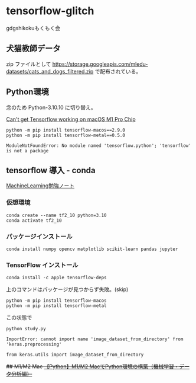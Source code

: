 # tensorflow-glitch
gdgshikokuもくもく会

## 犬猫教師データ
zip ファイルとして 
https://storage.googleapis.com/mledu-datasets/cats_and_dogs_filtered.zip 
で配布されている。

## Python環境
念のため Python-3.10.10 に切り替え。

[Can't get Tensorflow working on macOS M1 Pro Chip](https://stackoverflow.com/questions/74792286/cant-get-tensorflow-working-on-macos-m1-pro-chip)

```
python -m pip install tensorflow-macos==2.9.0
python -m pip install tensorflow-metal==0.5.0
```

```
ModuleNotFoundError: No module named 'tensorflow.python'; 'tensorflow' is not a package
```

## tensorflow 導入 - conda
[MachineLearning勉強ノート](https://storikai.hatenablog.com/entry/2022/05/24/010217)

### 仮想環境
```
conda create --name tf2_10 python=3.10
conda activate tf2_10
```
### パッケージインストール
```
conda install numpy opencv matplotlib scikit-learn pandas jupyter
```
### TensorFlow インストール
```
conda install -c apple tensorflow-deps
```
上のコマンドはパッケージが見つからず失敗。(skip)

```
python -m pip install tensorflow-macos
python -m pip install tensorflow-metal
```

この状態で
```
python study.py

ImportError: cannot import name 'image_dataset_from_directory' from 'keras.preprocessing'
```
```
from keras.utils import image_dataset_from_directory
```

~~## M1/M2 Mac
[【Python】M1/M2 MacでPython環境の構築（機械学習・データ分析編）](https://namileriblog.com/python/python_library_ai/)~~
